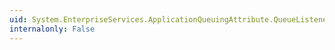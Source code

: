 ```yaml
---
uid: System.EnterpriseServices.ApplicationQueuingAttribute.QueueListenerEnabled
internalonly: False
---
```

